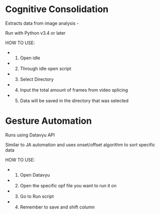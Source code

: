 # Cognitive Consolidation
Extracts data from image analysis - 

Run with Python v3.4 or later

HOW TO USE:
- 1) Open idle
- 2) Through idle open script
- 3) Select Directory
- 4) Input the total amount of frames from video splicing
- 5) Data will be saved in the directory that was selected

# Gesture Automation
Runs using Datavyu API

Similar to JA automation and uses onset/offset algorithm to sort specific data

HOW TO USE:
- 1) Open Datavyu
- 2) Open the specific opf file you want to run it on
- 3) Go to Run script
- 4) Remember to save and shift column
